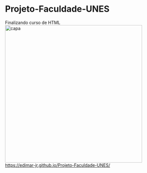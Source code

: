 # Projeto-Faculdade-UNES
Finalizando curso de HTML
<img width="450" alt="capa" src="https://user-images.githubusercontent.com/107490860/183244402-da5ca3f2-fbbc-4347-9408-acce55f160a7.png">
https://edimar-jr.github.io/Projeto-Faculdade-UNES/ <br> <br>
